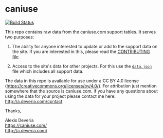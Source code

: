 # caniuse
[![Build Status](https://travis-ci.org/Fyrd/caniuse.svg?branch=master)](https://travis-ci.org/Fyrd/caniuse)

This repo contains raw data from the caniuse.com support tables. It serves two purposes:

1. The ability for anyone interested to update or add to the support data on the site. If you are interested in this, please read the [CONTRIBUTING file](CONTRIBUTING.md).

2. Access to the site's data for other projects. For this use the [`data.json`](data.json) file which includes all support data.

The data in this repo is available for use under a CC BY 4.0 license (https://creativecommons.org/licenses/by/4.0/). For attribution just mention somewhere that the source is caniuse.com. If you have any questions about using the data for your project please contact me here: http://a.deveria.com/contact

Thanks,

Alexis Deveria
<br>https://caniuse.com/
<br>http://a.deveria.com/

